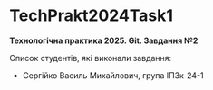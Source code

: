 # TechPrakt2024Task1
**Технологічна практика 2025. Git. Завдання №2**

Список студентів, які виконали завдання:
* Сергійко Василь Михайлович, група ІПЗк-24-1
